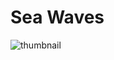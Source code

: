 # Sea Waves

![thumbnail](https://github.com/riebschlager/touchdesigner-playground/blob/master/sea-waves/thumbnail.jpg?raw=true)
